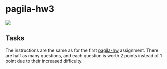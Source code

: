 # pagila-hw3
[![](https://github.com/sophiahuangg/pagila-hw3/workflows/tests/badge.svg)](https://github.com/sophiahuangg/pagila-hw3/actions?query=workflow%3Atests)

## Tasks

The instructions are the same as for the first [pagila-hw](https://github.com/mikeizbicki/pagila-hw) assignment.
There are half as many questions, and each question is worth 2 points instead of 1 point due to their increased difficulty.
